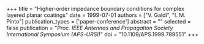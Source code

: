 +++
title = "Higher-order impedance boundary conditions for complex layered planar coatings"
date = 1999-07-01
authors = ["V. Galdi", "I. M. Pinto"]
publication_types = ['paper-conference']
abstract = ""
selected = false
publication = "*Proc. IEEE Antennas and Propagation Society International Symposium (APS-URSI)*"
doi = "10.1109/APS.1999.789551"
+++

